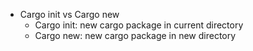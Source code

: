 - Cargo init vs Cargo new
	- Cargo init: new cargo package in current directory
	- Cargo new: new cargo package in new directory